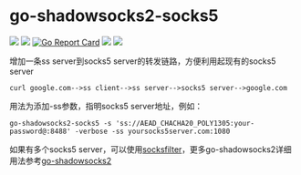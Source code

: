# go-shadowsocks2-socks5

[<img src="https://img.shields.io/github/license/esrrhs/go-shadowsocks2-socks5">](https://github.com/esrrhs/go-shadowsocks2-socks5)
[<img src="https://img.shields.io/github/languages/top/esrrhs/go-shadowsocks2-socks5">](https://github.com/esrrhs/go-shadowsocks2-socks5)
[![Go Report Card](https://goreportcard.com/badge/github.com/esrrhs/go-shadowsocks2-socks5)](https://goreportcard.com/report/github.com/esrrhs/go-shadowsocks2-socks5)
[<img src="https://img.shields.io/github/v/release/esrrhs/go-shadowsocks2-socks5">](https://github.com/esrrhs/go-shadowsocks2-socks5/releases)
[<img src="https://img.shields.io/github/downloads/esrrhs/go-shadowsocks2-socks5/total">](https://github.com/esrrhs/go-shadowsocks2-socks5/releases)

增加一条ss server到socks5 server的转发链路，方便利用起现有的socks5 server
```
curl google.com-->ss client-->ss server-->socks5 server-->google.com
```
用法为添加-ss参数，指明socks5 server地址，例如：
```
go-shadowsocks2-socks5 -s 'ss://AEAD_CHACHA20_POLY1305:your-password@:8488' -verbose -ss yoursocks5server.com:1080
```
如果有多个socks5 server，可以使用[socksfilter](https://github.com/esrrhs/socksfilter)，更多go-shadowsocks2详细用法参考[go-shadowsocks2](https://github.com/shadowsocks/go-shadowsocks2)
